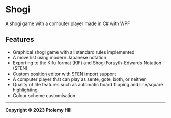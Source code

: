 # Shogi

A shogi game with a computer player made in C# with WPF

## Features

- Graphical shogi game with all standard rules implemented
- A move list using modern Japanese notation
- Exporting to the Kifu format (KIF) and Shogi Forsyth–Edwards Notation (SFEN)
- Custom position editor with SFEN import support
- A computer player that can play as sente, gote, both, or neither
- Quality of life features such as automatic board flipping and line/square highlighting
- Colour scheme customisation

---

**Copyright © 2023  Ptolemy Hill**
